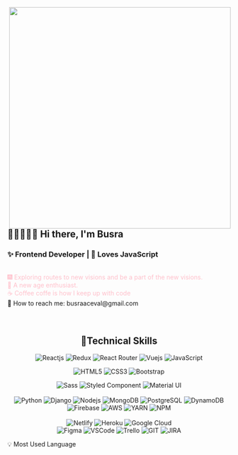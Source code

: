<img src="https://media.giphy.com/media/L1R1tvI9svkIWwpVYr/giphy.gif" align="right" width="500"></br></br>
## 👷🏻‍♀️👋🏻 Hi there, I'm Busra 
### ✨ Frontend Developer | 💙 Loves JavaScript
</br> 
<font color="pink">🎆 Exploring routes to new visions and be a part of the new visions. </font>
</br>
<font color="pink"> 🧐 A new age enthusiast. </font>
</br>
<font color="pink">☕ Coffee coffe is how I keep up with code</font>
</br>
📩 How to reach me: busraaceval@gmail.com
</br>
</br>
</br>

<h2 align="center">🚀Technical Skills</h2>
<div align="center">
<img
        src="https://img.shields.io/badge/React-20232A?style=for-the-badge&logo=react&logoColor=61DAFB"
        alt="Reactjs"
      />
<img
        src="https://img.shields.io/badge/Redux-593D88?style=for-the-badge&logo=redux&logoColor=white"
        alt="Redux"
      />
<img
        src="https://img.shields.io/badge/React_Router-CA4245?style=for-the-badge&logo=react-router&logoColor=white"
        alt="React Router"
      />
  <img
        src="https://img.shields.io/badge/Vue.js-35495E?style=for-the-badge&logo=vue.js&logoColor=4FC08D"
        alt="Vuejs"
      />      
<img
        src="https://img.shields.io/badge/JavaScript-323330?style=for-the-badge&logo=javascript&logoColor=F7DF1E"
        alt="JavaScript"
      />

<img
        src="https://img.shields.io/badge/HTML5-E34F26?style=for-the-badge&logo=html5&logoColor=white"
        alt="HTML5"
      />
<img
        src="https://img.shields.io/badge/CSS3-1572B6?style=for-the-badge&logo=css3&logoColor=white"
        alt="CSS3"
      />
<img
        src="https://img.shields.io/badge/Bootstrap-563D7C?style=for-the-badge&logo=bootstrap&logoColor=white"
        alt="Bootstrap"
      />

<img
        src="https://img.shields.io/badge/Sass-CC6699?style=for-the-badge&logo=sass&logoColor=white"
        alt="Sass"
      />
<img
        src="https://img.shields.io/badge/styled--components-DB7093?style=for-the-badge&logo=styled-components&logoColor=white"
        alt="Styled Component"
      />
<img
        src="https://img.shields.io/badge/Material--UI-0081CB?style=for-the-badge&logo=material-ui&logoColor=white"
        alt="Material UI"
      />
      </br>
      </br>
<img
        src="https://img.shields.io/badge/Python-14354C?style=for-the-badge&logo=python&logoColor=white"
        alt="Python"
      />
<img
        src="https://img.shields.io/badge/Django-092E20?style=for-the-badge&logo=django&logoColor=white"
        alt="Django"
      />
<img
        src="https://img.shields.io/badge/Node.js-43853D?style=for-the-badge&logo=node.js&logoColor=white"
        alt="Nodejs"
      />
<img
        src="https://img.shields.io/badge/MongoDB-4EA94B?style=for-the-badge&logo=mongodb&logoColor=white"
        alt="MongoDB"
      />
<img
        src="https://img.shields.io/badge/PostgreSQL-316192?style=for-the-badge&logo=postgresql&logoColor=white"
        alt="PostgreSQL"
      />
<img
        src="https://img.shields.io/badge/Amazon%20DynamoDB-4053D6?style=for-the-badge&logo=Amazon%20DynamoDB&logoColor=white"
        alt="DynamoDB"
      />
<img
        src="https://img.shields.io/badge/firebase-ffca28?style=for-the-badge&logo=firebase&logoColor=black"
        alt="Firebase"
      />
<img
        src="https://img.shields.io/badge/Amazon_AWS-232F3E?style=for-the-badge&logo=amazon-aws&logoColor=white"
        alt="AWS"
      />
<img
        src="https://img.shields.io/badge/Yarn-2C8EBB?style=for-the-badge&logo=yarn&logoColor=white"
        alt="YARN"
      />
<img
        src="https://img.shields.io/badge/npm-CB3837?style=for-the-badge&logo=npm&logoColor=white"
        alt="NPM"
      />
      <br>
      <br>
<img
        src="https://img.shields.io/badge/Netlify-00C7B7?style=for-the-badge&logo=netlify&logoColor=white"
        alt="Netlify"
      />
<img
        src="https://img.shields.io/badge/Heroku-430098?style=for-the-badge&logo=heroku&logoColor=white"
        alt="Heroku"
      />
 <img 
      src="https://img.shields.io/badge/Google_Cloud-4285F4?style=for-the-badge&logo=google-cloud&logoColor=white"
      alt="Google Cloud"
      />
      </br>
<img
      src="https://img.shields.io/badge/Figma-F24E1E?style=for-the-badge&logo=figma&logoColor=white"
      alt="Figma"
      />
<img 
     src="https://img.shields.io/badge/Visual_Studio_Code-0078D4?style=for-the-badge&logo=visual%20studio%20code&logoColor=white"
     alt="VSCode"
     />
<img 
     src="https://img.shields.io/badge/Trello-0052CC?style=for-the-badge&logo=trello&logoColor=white"
      alt="Trello"
      />
 <img 
      src="https://img.shields.io/badge/GIT-E44C30?style=for-the-badge&logo=git&logoColor=white"
      alt="GIT"
      />
 <img 
      src="https://img.shields.io/badge/Jira-0052CC?style=for-the-badge&logo=Jira&logoColor=white"
      alt="JIRA"
      />

</div>


<summary>💡 Most Used Language</summary>
<div  align="center">
<br/><br/><br/>
<img
            src="https://github-readme-stats.vercel.app/api?username={bzceval}&theme=blue-green"
            alt=""
        /> <br/>
<img
            src="https://github-readme-stats.vercel.app/api/top-langs/?username={bzceval}&theme=blue-green"
            alt=""
        /> <br/>
</div>
